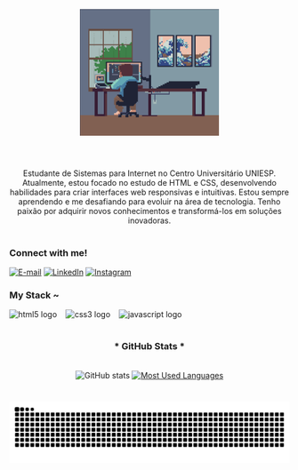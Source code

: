<div align="center">
  <a href="https://git.io/typing-svg">
    <img src="programmer.gif" width="250">
  </a>
</div>

<img align="center" alt="" src="./src/header-gif.gif">

#

<p align="center">Estudante de Sistemas para Internet no Centro Universitário UNIESP. Atualmente, estou focado no estudo de HTML e CSS, desenvolvendo habilidades para criar interfaces web responsivas e intuitivas. Estou sempre aprendendo e me desafiando para evoluir na área de tecnologia. Tenho paixão por adquirir novos conhecimentos e transformá-los em soluções inovadoras.
  
#

<img align="right" alt="" height="190px" src="./src/study.gif">

<h3 align="left">Connect with me!</h3>

[![E-mail](https://img.shields.io/badge/-Email-000?style=for-the-badge&logo=microsoft-outlook&logoColor=FF00F6&color:FFF)](mailto:liusmateus3@gmail.com)
[![LinkedIn](https://img.shields.io/badge/-LinkedIn-000?style=for-the-badge&logo=linkedin&logoColor=FF00F6&color:FFF)](https://www.linkedin.com/in/mateus-cavalcante-de-lima-19195b127/)
[![Instagram](https://img.shields.io/badge/-Instagram-000?style=for-the-badge&logo=instagram&logoColor=FF00F6&color:FFF)](https://www.instagram.com/mateus.cavaalcante/)


<h3 align="left">My Stack ~</h3>

<div align="left">
  <img src="https://cdn.jsdelivr.net/gh/devicons/devicon/icons/html5/html5-original.svg" height="25" alt="html5 logo"  />
  <img width="8" />
  <img src="https://cdn.jsdelivr.net/gh/devicons/devicon/icons/css3/css3-original.svg" height="25" alt="css3 logo"  />
  <img width="8" />
  <img src="https://cdn.jsdelivr.net/gh/devicons/devicon/icons/javascript/javascript-plain.svg" height="25" alt="javascript logo"  />
  <img width="8" />

#

<div style="text-align: center;" align="center">
  <h3>* GitHub Stats *</h3>
  <br>
  <img src="https://github-readme-stats-git-masterrstaa-rickstaa.vercel.app/api?username=MateusCavalcanteLima&hide_title=true&show_icons=true&include_all_commits=false&count_private=true&line_height=25&hide=issues&bg_color=000&title_color=FF00F6&text_color=FFF&border_radius=3&border_color=36123c&icon_color=FF00F6&theme=jolly" alt="GitHub stats">

  <a href="https://github.com/MateusCavalcanteLima/github-readme-stats">
    <img src="https://github-readme-stats-git-masterrstaa-rickstaa.vercel.app/api/top-langs/?username=MateusCavalcanteLima&line_height=10&card_width=290&layout=compact&hide_title=false&count_private=true&langs_count=4&show_icons=true&title_color=FF00F6&hide=html,scss,less&bg_color=000&text_color=8B8B8B&border_radius=3&border_color=561760&count_private=true" alt="Most Used Languages">
  </a>
</div>


#

<picture align="center">
  <source media="(prefers-color-scheme: dark)" srcset="https://raw.githubusercontent.com/MateusCavalcanteLima/MateusCavalcanteLima/output/github-contribution-grid-snake-dark.svg">
  <source media="(prefers-color-scheme: light)" srcset="https://raw.githubusercontent.com/MateusCavalcanteLima/MateusCavalcanteLima/output/github-contribution-grid-snake-dark.svg">
  <img align="center" alt="github contribution grid snake animation" src="https://raw.githubusercontent.com/MateusCavalcanteLima/MateusCavalcanteLima/output/github-contribution-grid-snake.svg">
</picture>
